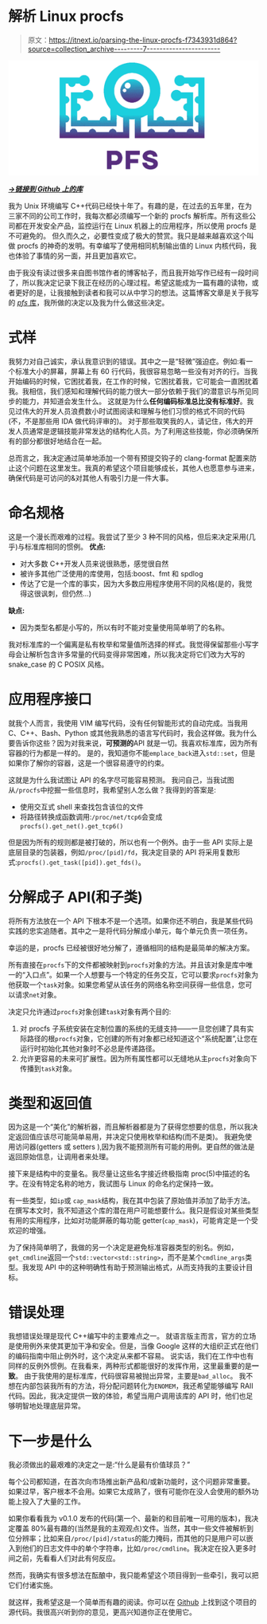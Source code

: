 # 解析 Linux procfs

> 原文：<https://itnext.io/parsing-the-linux-procfs-f7343931d864?source=collection_archive---------7----------------------->

![](img/ea94037894df6a79b32a4d589dc6ea46.png)

[***→链接到 Github 上的库***](https://github.com/dtrugman/pfs)

我为 Unix 环境编写 C++代码已经快十年了。有趣的是，在过去的五年里，在为三家不同的公司工作时，我每次都必须编写一个新的 procfs 解析库。所有这些公司都在开发安全产品，监控运行在 Linux 机器上的应用程序，所以使用 procfs 是不可避免的。
但久而久之，必要性变成了极大的赞赏。我只是越来越喜欢这个叫做 procfs 的神奇的发明。有幸编写了使用相同机制输出值的 Linux 内核代码，我也体验了事情的另一面，并且更加喜欢它。

由于我没有读过很多来自图书馆作者的博客帖子，而且我开始写作已经有一段时间了，所以我决定记录下我正在经历的心理过程。希望这能成为一篇有趣的读物，或者更好的是，让我接触到读者和我可以从中学习的想法。这篇博客文章是关于我写的 [*pfs* 库](https://github.com/dtrugman/pfs)，我所做的决定以及我为什么做这些决定。

# 式样

我努力对自己诚实，承认我意识到的错误。其中之一是“轻微”强迫症。例如:看一个标准大小的屏幕，屏幕上有 60 行代码，我很容易忽略一些没有对齐的行。当我开始编码的时候，它困扰着我，在工作的时候，它困扰着我，它可能会一直困扰着我。我相信，我们感知和理解代码的能力很大一部分依赖于我们的潜意识与所见同步的能力，并知道会发生什么。
这就是为什么**任何编码标准总比没有标准好**。我见过伟大的开发人员浪费数小时试图阅读和理解与他们习惯的格式不同的代码(不，不是那些用 IDA 做代码评审的)。
对于那些取笑我的人，请记住，伟大的开发人员通常是逻辑技能非常发达的结构化人员。为了利用这些技能，你必须确保所有的部分都很好地结合在一起。

总而言之，我决定通过简单地添加一个带有预提交钩子的 clang-format 配置来防止这个问题在这里发生。我真的希望这个项目能够成长，其他人也愿意参与进来，确保代码是可访问的&对其他人有吸引力是一件大事。

# 命名规格

这是一个漫长而艰难的过程。我尝试了至少 3 种不同的风格，但后来决定采用(几乎)与标准库相同的惯例。
**优点:**

*   对大多数 C++开发人员来说很熟悉，感觉很自然
*   被许多其他广泛使用的库使用，包括:boost、fmt 和 spdlog
*   传达了它是一个库的事实，因为大多数应用程序使用不同的风格(是的，我觉得这很讽刺，但仍然…)

**缺点:**

*   因为类型名都是小写的，所以有时不能对变量使用简单明了的名称。

我对标准库的一个偏离是私有枚举和常量值所选择的样式。我觉得保留那些小写字母会让解析包含许多常量的代码变得非常困难，所以我决定将它们改为大写的 snake_case 的 C POSIX 风格。

# 应用程序接口

就我个人而言，我使用 VIM 编写代码，没有任何智能形式的自动完成。当我用 C、C++、Bash、Python 或其他我熟悉的语言写代码时，我会这样做。我为什么要告诉你这些？因为对我来说，**可预测的**API 就是一切。我喜欢标准库，因为所有容器的行为都是一样的。
是的，我知道你不能`emplace_back`进入`std::set`，但是如果你了解你的容器，这是一个很容易遵守的约束。

这就是为什么我试图让 API 的名字尽可能容易预测。
我问自己，当我试图从`/procfs`中挖掘一些信息时，我希望别人怎么做？我得到的答案是:

*   使用交互式 shell 来查找包含该位的文件
*   将路径转换成函数调用:`/proc/net/tcp6`会变成`procfs().get_net().get_tcp6()`

但是因为所有的规则都是被打破的，所以也有一个例外。由于一些 API 实际上是底层目录的包装器，例如`/proc/[pid]/fd`，我决定目录的 API 将采用复数形式:`procfs().get_task([pid]).get_fds()`。

# 分解成子 API(和子类)

将所有方法放在一个 API 下根本不是一个选项。如果你还不明白，我是某些代码实践的忠实追随者。其中之一是将代码分解成小单元，每个单元负责一项任务。

幸运的是，procfs 已经被很好地分解了，遵循相同的结构是最简单的解决方案。

所有直接在`procfs`下的文件都被映射到`procfs`对象的方法。并且该对象是库中唯一的“入口点”。如果一个人想要与一个特定的任务交互，它可以要求`procfs`对象为他获取一个`task`对象。如果您希望从该任务的网络名称空间获得一些信息，您可以请求`net`对象。

决定只允许通过`procfs`对象创建`task`对象有两个目的:

1.  对 procfs 子系统安装在定制位置的系统的无缝支持——一旦您创建了具有实际路径的根`procfs`对象，它创建的所有对象都已经知道这个“系统配置”,让您在运行时初始化其他对象时不必总是传递路径。
2.  允许更容易的未来可扩展性。因为所有属性都可以无缝地从主`procfs`对象向下传播到`task`对象。

# 类型和返回值

因为这是一个“美化”的解析器，而且解析器都是为了获得您想要的信息，所以我决定返回值应该尽可能简单易用，并决定只使用枚举和结构(而不是类)。
我避免使用访问器(getters 或 setters ),因为我不能预测所有可能的用例。更自然的做法是返回原始信息，让调用者来处理。

接下来是结构中的变量名。我尽量让这些名字接近终极指南 proc(5)中描述的名字。在没有特定名称的地方，我试图与 Linux 的命名约定保持一致。

有一些类型，如`ip`或 `cap_mask`结构，我在其中包装了原始值并添加了助手方法。在撰写本文时，我不知道这个库的潜在用户可能想要什么。我只是假设对某些类型有用的实用程序，比如对功能屏蔽的每功能 getter(`cap_mask`)，可能肯定是一个受欢迎的增强。

为了保持简单明了，我做的另一个决定是避免标准容器类型的别名。例如，`get_cmdline`返回一个`std::vector<std::string>`，而不是某个`cmdline_args`类型。我发现 API 中的这种明确性有助于预测输出格式，从而支持我的主要设计目标。

# 错误处理

我想错误处理是现代 C++编写中的主要难点之一。
就语言版主而言，官方的立场是使用例外来使其更加干净和安全。但是，当像 Google 这样的大组织正式在他们的编码指南中阻止例外时，这个决定从来都不容易。
说实话，我们在工作中也有同样的反例外惯例。在我看来，两种形式都能很好的发挥作用，这里最重要的是**一致**。
由于我使用的是标准库，代码很容易被抛出异常，主要是`bad_alloc`。
我不想在内部包装我所有的方法，将分配问题转化为`ENOMEM`，我还希望能够编写 RAII 代码。因此，我决定提供一致的体验，希望当用户调用该库的 API 时，他们也足够明智地处理底层异常。

# 下一步是什么

我必须做出的最艰难的决定之一是:“什么是最有价值球员？”

每个公司都知道，在首次向市场推出新产品和/或新功能时，这个问题非常重要。如果过早，客户根本不会用。如果它太成熟了，很有可能你在没人会使用的额外功能上投入了大量的工作。

如果你看看我为 v0.1.0 发布的代码(第一个、最新的和目前唯一可用的版本)，我决定覆盖 80%最有趣的(当然是我的主观观点)文件。当然，其中一些文件被解析到位分辨率；比如来自`/proc/[pid]/status`的能力掩码，而其他的只是用户可以嵌入到他们的日志文件中的单个字符串，比如`/proc/cmdline`。我决定在投入更多时间之前，先看看人们对此有何反应。

然而，我确实有很多想法在酝酿中，我只能希望这个项目得到一些牵引，我可以把它们付诸实施。

就这样，我希望这是一个简单而有趣的阅读。你可以在 [Github](https://github.com/dtrugman/pfs) 上找到这个项目的源代码。我很高兴听到你的意见，更高兴知道你正在使用它。